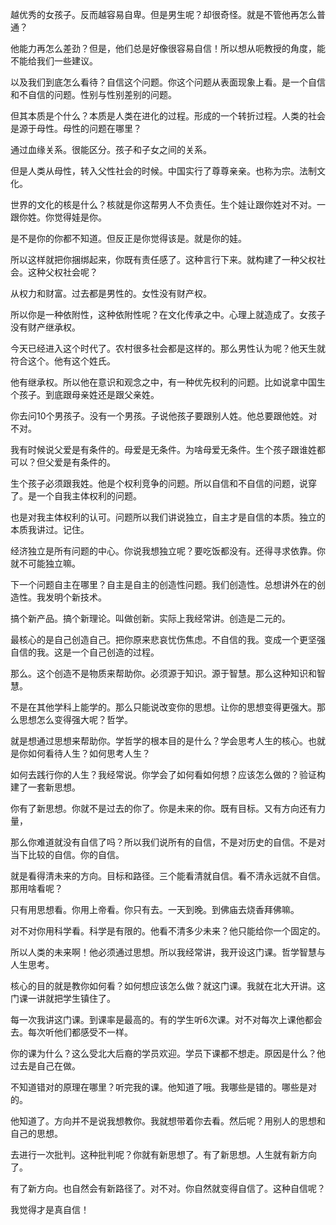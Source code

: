 越优秀的女孩子。反而越容易自卑。但是男生呢？却很奇怪。就是不管他再怎么普通？

他能力再怎么差劲？但是，他们总是好像很容易自信！所以想从呃教授的角度，能不能给我们一些建议。

以及我们到底怎么看待？自信这个问题。你这个问题从表面现象上看。是一个自信和不自信的问题。性别与性别差别的问题。

但其本质是个什么？本质是人类在进化的过程。形成的一个转折过程。人类的社会是源于母性。母性的问题在哪里？

通过血缘关系。很能区分。孩子和子女之间的关系。

但是人类从母性，转入父性社会的时候。中国实行了尊尊亲亲。也称为宗。法制文化。

世界的文化的核是什么？核就是你这帮男人不负责任。生个娃让跟你姓对不对。一跟你姓。你觉得娃是你。

是不是你的你都不知道。但反正是你觉得该是。就是你的娃。

所以这样就把你捆绑起来，你既有责任感了。这种言行下来。就构建了一种父权社会。这种父权社会呢？

从权力和财富。过去都是男性的。女性没有财产权。

所以你是一种依附性，这种依附性呢？在文化传承之中。心理上就造成了。女孩子没有财产继承权。

今天已经进入这个时代了。农村很多社会都是这样的。那么男性认为呢？他天生就符合这个。他有这个姓氏。

他有继承权。所以他在意识和观念之中，有一种优先权利的问题。比如说拿中国生个孩子。到底跟母亲姓还是跟父亲姓。

你去问10个男孩子。没有一个男孩。子说他孩子要跟别人姓。他总要跟他姓。对不对。

我有时候说父爱是有条件的。母爱是无条件。为啥母爱无条件。生个孩子跟谁姓都可以？但父爱是有条件的。

生个孩子必须跟我姓。他是个权利竞争的问题。所以自信和不自信的问题，说穿了。是一个自我主体权利的问题。

也是对我主体权利的认可。问题所以我们讲说独立，自主才是自信的本质。独立的本质我讲过。记住。

经济独立是所有问题的中心。你说我想独立呢？要吃饭都没有。还得寻求依靠。你就不可能独立嘛。

下一个问题自主在哪里？自主是自主的创造性问题。我们创造性。总想讲外在的创造性。我发明个新技术。

搞个新产品。搞个新理论。叫做创新。实际上我经常讲。创造是二元的。

最核心的是自己创造自己。把你原来悲哀忧伤焦虑。不自信的我。变成一个更坚强自信的我。这是一个自己创造的过程。

那么。这个创造不是物质来帮助你。必须源于知识。源于智慧。那么这种知识和智慧。

不是在其他学科上能学的。那么只能说改变你的思想。让你的思想变得更强大。那么思想怎么变得强大呢？哲学。

就是想通过思想来帮助你。学哲学的根本目的是什么？学会思考人生的核心。也就是你如何看待人生？如何思考人生？

如何去践行你的人生？我经常说。你学会了如何看如何想？应该怎么做的？验证构建了一套新思想。

你有了新思想。你就不是过去的你了。你是未来的你。既有目标。又有方向还有力量，

那么你难道就没有自信了吗？所以我们说所有的自信，不是对历史的自信。不是对当下比较的自信。你的自信。

就是看得清未来的方向。目标和路径。三个能看清就自信。看不清永远就不自信。那用啥看呢？

只有用思想看。你用上帝看。你只有去。一天到晚。到佛庙去烧香拜佛嘛。

对不对你用科学看。科学是有限的。他看不清多少未来？他只能给你一个固定的。

所以人类的未来啊！他必须通过思想。所以我经常讲，我开设这门课。哲学智慧与人生思考。

核心的目的就是教你如何看？如何想应该怎么做？就这门课。我就在北大开讲。这门课一讲就把学生镇住了。

每一次我讲这门课。到课率是最高的。有的学生听6次课。对不对每次上课他都会去。每次听他们都感受不一样。

你的课为什么？这么受北大后裔的学员欢迎。学员下课都不想走。原因是什么？他过去是自己在做。

不知道错对的原理在哪里？听完我的课。他知道了哦。我哪些是错的。哪些是对的。

他知道了。方向并不是说我想教你。我就想带着你去看。然后呢？用别人的思想和自己的思想。

去进行一次批判。这种批判呢？你就有新思想了。有了新思想。人生就有新方向了。

有了新方向。也自然会有新路径了。对不对。你自然就变得自信了。这种自信呢？

我觉得才是真自信！